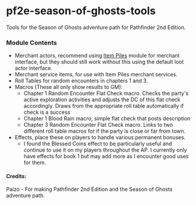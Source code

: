 # pf2e-season-of-ghosts-tools
Tools for the Season of Ghosts adventure path for Pathfinder 2nd Edition.

### Module Contents
- Merchant actors, recommend using [Item Piles](https://github.com/fantasycalendar/FoundryVTT-ItemPiles) module for merchant interface, but they should still work without this using the default loot actor interface.
- Merchant service items, for use with Item Piles merchant services. 
- Roll Tables for random encounters in chapters 1 and 3.
- Macros (These all only show results to GM):
   - Chapter 1 Random Encounter Flat Check macro. Checks the party's active exploration activities and adjusts the DC of this flat check accordingly. Draws from the appropriate roll table automatically if check is a success
   - Chapter 1 Blood Rain macro, simple flat check that posts description
   - Chapter 3 Random Encounter Flat Check macro. Links to two different roll table macros for if the party is close or far from town.
- Effects, place these on players to handle various permanent bonuses.
   - I found the Blessed Coins effect to be particularly useful and continue to use it on my players throughout the AP. I currently only have effects for book 1 but may add more as I encounter good uses for them.

#### Credits:
Paizo - For making Pathfinder 2nd Edition and the Season of Ghosts adventure path.
